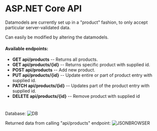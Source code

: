 # ASP.NET Core API

Datamodels are currently set up in a "product" fashion, to only accept particular server-validated data.

Can easily be modified by altering the datamodels.

#### Available endpoints:
* **GET api/products** -- Returns all products.
* **GET api/products/{id}** -- Returns specific product with supplied id.
* **POST api/products** -- Add new product.
* **PUT api/products/{id}** -- Update entire or part of product entry with supplied id.
* **PATCH api/products/{id}** -- Updates part of the product entry with supplied id.
* **DELETE api/products/{id}** -- Remove product with supplied id

#

Database:
![DB](https://user-images.githubusercontent.com/65503426/133178596-8976bbf8-030a-4f9c-98d5-3789e12770c8.PNG)


Returned data from calling "api/products" endpoint:
![JSONBROWSER](https://user-images.githubusercontent.com/65503426/133178604-d141896d-268e-4f13-bc19-423cbd5c019f.PNG)


